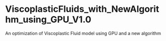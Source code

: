 # ViscoplasticFluids_with_NewAlgorithm_using_GPU_V1.0
An optimization of Viscoplastic Fluid model using GPU and a new algorithm
